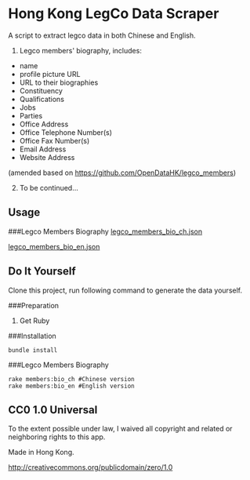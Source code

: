 # Hong Kong LegCo Data Scraper

A script to extract legco data in both Chinese and English.

1. Legco members' biography, includes:
  - name
  - profile picture URL
  - URL to their biographies
  - Constituency
  - Qualifications
  - Jobs
  - Parties
  - Office Address
  - Office Telephone Number(s)
  - Office Fax Number(s)
  - Email Address
  - Website Address

  (amended based on https://github.com/OpenDataHK/legco_members)

2. To be continued...

## Usage

###Legco Members Biography
[legco_members_bio_ch.json](https://raw.githubusercontent.com/kenyiu/Legco-Scraper/master/data/json/legco_members_bio_chi.json)

[legco_members_bio_en.json](https://raw.githubusercontent.com/kenyiu/Legco-Scraper/master/data/json/legco_members_bio_eng.json)

## Do It Yourself

Clone this project, run following command to generate the data yourself.

###Preparation

1. Get Ruby

###Installation
```
bundle install
```

###Legco Members Biography
```
rake members:bio_ch #Chinese version
rake members:bio_en #English version
```

## CC0 1.0 Universal

To the extent possible under law, I waived all copyright and related or neighboring rights to this app.

Made in Hong Kong.

http://creativecommons.org/publicdomain/zero/1.0
